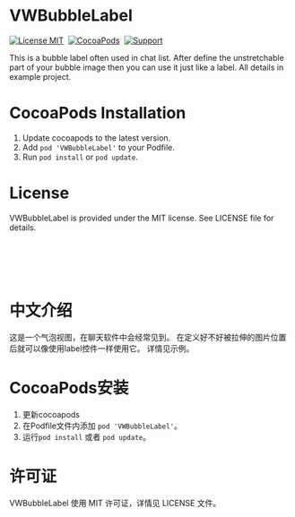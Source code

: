 VWBubbleLabel
==============
[![License MIT](https://img.shields.io/badge/license-MIT-green.svg?style=flat)](https://github.com/voicewitness/VWBubbleLabel/blob/master/LICENSE)&nbsp;
[![CocoaPods](https://img.shields.io/cocoapods/v/VWBubbleLabel.svg?style=flat)](http://cocoapods.org/?q=VWBubbleLabel)&nbsp;
[![Support](https://img.shields.io/badge/support-iOS%207%2B%20-blue.svg?style=flat)](https://www.apple.com/nl/ios/)&nbsp;

This is a bubble label often used in chat list. After define the unstretchable part of your bubble image then you can use it just like a label. All details in example project.

CocoaPods Installation
==============
1. Update cocoapods to the latest version.
2. Add `pod 'VWBubbleLabel'` to your Podfile.
3. Run `pod install` or `pod update`.

License
==============
VWBubbleLabel is provided under the MIT license. See LICENSE file for details.

<br/><br/>
---
中文介绍
==============
这是一个气泡视图，在聊天软件中会经常见到。 在定义好不好被拉伸的图片位置后就可以像使用label控件一样使用它。 详情见示例。

CocoaPods安装
==============
1. 更新cocoapods
2. 在Podfile文件内添加 `pod 'VWBubbleLabel'`。
3. 运行`pod install` 或者 `pod update`。

许可证
==============
VWBubbleLabel 使用 MIT 许可证，详情见 LICENSE 文件。
